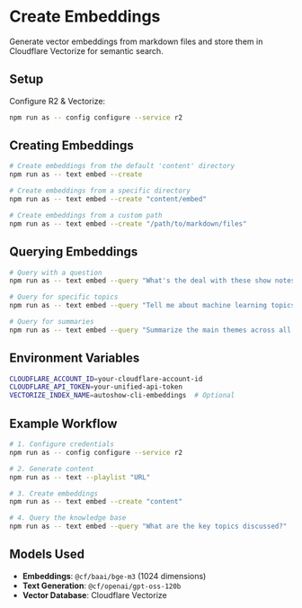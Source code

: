 # Create Embeddings

Generate vector embeddings from markdown files and store them in Cloudflare Vectorize for semantic search.

## Setup

Configure R2 & Vectorize:
```bash
npm run as -- config configure --service r2
```

## Creating Embeddings

```bash
# Create embeddings from the default 'content' directory
npm run as -- text embed --create

# Create embeddings from a specific directory
npm run as -- text embed --create "content/embed"

# Create embeddings from a custom path
npm run as -- text embed --create "/path/to/markdown/files"
```

## Querying Embeddings

```bash
# Query with a question
npm run as -- text embed --query "What's the deal with these show notes?"

# Query for specific topics
npm run as -- text embed --query "Tell me about machine learning topics discussed"

# Query for summaries
npm run as -- text embed --query "Summarize the main themes across all documents"
```

## Environment Variables

```bash
CLOUDFLARE_ACCOUNT_ID=your-cloudflare-account-id
CLOUDFLARE_API_TOKEN=your-unified-api-token
VECTORIZE_INDEX_NAME=autoshow-cli-embeddings  # Optional
```

## Example Workflow

```bash
# 1. Configure credentials
npm run as -- config configure --service r2

# 2. Generate content
npm run as -- text --playlist "URL"

# 3. Create embeddings
npm run as -- text embed --create "content"

# 4. Query the knowledge base
npm run as -- text embed --query "What are the key topics discussed?"
```

## Models Used

- **Embeddings**: `@cf/baai/bge-m3` (1024 dimensions)
- **Text Generation**: `@cf/openai/gpt-oss-120b`
- **Vector Database**: Cloudflare Vectorize